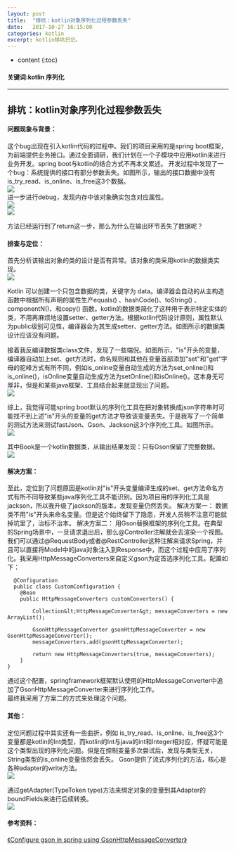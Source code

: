 ```yaml
---
layout: post
title:  "排坑：kotlin对象序列化过程参数丢失"
date:   2017-10-27 16:15:00
categories: kotlin
excerpt: kotlin排坑日记。
---
```


* content
{:toc}

#### 关键词:kotlin 序列化

---

## 排坑：kotlin对象序列化过程参数丢失
#### 问题现象与背景：
这个bug出现在引入kotlin代码的过程中。我们的项目采用的是spring boot框架，为前端提供业务接口。通过全面调研，我们计划在一个子模块中应用kotlin来进行业务开发。spring boot与kotlin的结合方式不再本文累述。
开发过程中发现了一个bug：系统提供的接口有部分参数丢失。如图所示，输出的接口数据中没有is_try_read、is_online、is_free这3个数据。       
![](https://sunzengjun.github.io/css/pics/kotlin01.png)       
进一步进行debug，发现内存中该对象确实包含对应属性。       
	![](https://sunzengjun.github.io/css/pics/kotlin02.png)       
  ![](https://sunzengjun.github.io/css/pics/kotlin03.png)      
	
方法已经运行到了return这一步，那么为什么在输出环节丢失了数据呢？
#### 排查与定位：
首先分析该输出对象的类的设计是否有异常。该对象的类采用kotlin的数据类实现。            
	![](https://sunzengjun.github.io/css/pics/kotlin04.png)
	
Kotlin 可以创建一个只包含数据的类，关键字为 data。编译器会自动的从主构造函数中根据所有声明的属性生产equals() 、hashCode()、toString() 、componentN()、和copy() 函数。kotlin的数据类简化了这种用于表示特定实体的类，不用再麻烦地设置setter、getter方法。根据kotlin代码设计原则，属性默认为public级别可见性，编译器会为其生成setter、getter方法。如图所示的数据类设计应该没有问题。        
	
接着我反编译数据类class文件，发现了一些端倪。如图所示，"is"开头的变量，编译器自动加上set、get方法时，命名规则和其他在变量首部添加"set"和"get"字母的驼峰方式有所不同，例如is_online变量自动生成的方法为set_online()和is_online()，isOnline变量自动生成方法为setOnline()和isOnline()。这本身无可厚非，但是和某些java框架、工具结合起来就显现出了问题。    
	![](https://sunzengjun.github.io/css/pics/kotlin05.png)            
	
综上，我觉得可能spring boot默认的序列化工具在把对象转换成json字符串时可能找不到上述"is"开头的变量的get方法才导致该变量丢失。于是我写了一个简单的测试方法来测试fastJson、Gson、Jackson这3个序列化工具。如图所示。    
	![](https://sunzengjun.github.io/css/pics/kotlin06.png)             
	
其中Book是一个kotlin数据类，从输出结果发现：只有Gson保留了完整数据。        
	![](https://sunzengjun.github.io/css/pics/kotlin07.png)                  
	

#### 解决方案：
至此，定位到了问题原因是kotlin对"is"开头变量编译生成的set、get方法命名方式有所不同导致某些java序列化工具不能识别。因为项目用的序列化工具是jackson，所以我升级了jackson的版本，发现变量仍然丢失。
解决方案一：
数据类不用"is"开头来命名变量。但是这个始终留下了隐患，开发人员稍不注意可能就掉坑里了，治标不治本。
解决方案二：
用Gson替换框架的序列化工具。在典型的Spring场景中，一旦请求退出后，那么@Controller注解就会去渲染一个视图。我们可以通过@RequestBody或者@RestController这种注解来请求Spring，并且可以直接将Model中的java对象注入到Response中，而这个过程中应用了序列化。我采用HttpMessageConverters来自定义gson为定首选序列化工具。配置如下：             
   
	  @Configuration
	  public class CustomConfiguration {
	    @Bean
	    public HttpMessageConverters customConverters() {
	
	        Collection&lt;HttpMessageConverter&gt; messageConverters = new ArrayList();
	
	        GsonHttpMessageConverter gsonHttpMessageConverter = new GsonHttpMessageConverter();
	        messageConverters.add(gsonHttpMessageConverter);
	
	        return new HttpMessageConverters(true, messageConverters);
	    }
	}

通过这个配置，springframework框架默认使用的HttpMessageConverter中追加了GsonHttpMessageConverter来进行序列化工作。           
最终我采用了方案二的方式来处理这个问题。     
#### 其他：
定位问题过程中其实还有一些曲折，例如 is_try_read、is_online、is_free这3个变量都是kotlin的Int类型，而kotlin的Int与java的int和Integer相对应，怀疑可能是这个类型出现的序列化问题。但是在控制变量多次尝试后，发现与类型无关，String类型的is_online变量依然会丢失。
Gson提供了流式序列化的方法，核心是各种adapter的write方法。       
	![](https://sunzengjun.github.io/css/pics/kotlin08.png)           
	
通过getAdapter(TypeToken type)方法来绑定对象的变量到其Adapter的boundFields来进行后续转换。           
	![](https://sunzengjun.github.io/css/pics/kotlin09.png)             
	
#### 参考资料：      
[《Configure gson in spring using GsonHttpMessageConverter》](http://https://www.leveluplunch.com/java/tutorials/023-configure-integrate-gson-spring-boot/)           
